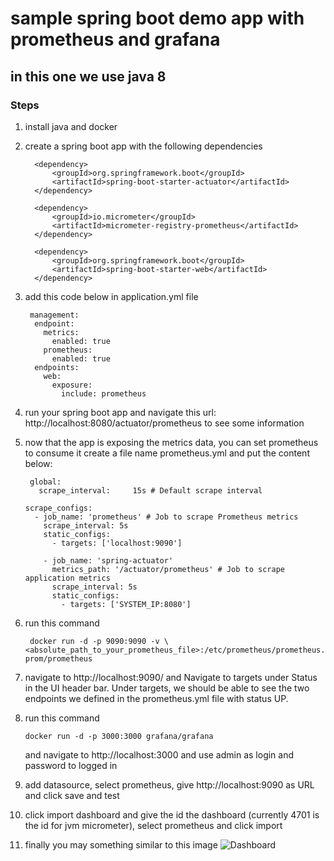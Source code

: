 # sample spring boot demo app with prometheus and grafana

## in this one we use java 8

### Steps
 1. install java and docker
 2. create a spring boot app with the following dependencies
      ```
        <dependency>
            <groupId>org.springframework.boot</groupId>
            <artifactId>spring-boot-starter-actuator</artifactId>
        </dependency>
    
        <dependency>
            <groupId>io.micrometer</groupId>
            <artifactId>micrometer-registry-prometheus</artifactId>
        </dependency>
    
        <dependency>
            <groupId>org.springframework.boot</groupId>
            <artifactId>spring-boot-starter-web</artifactId>
        </dependency>
      ```
 3. add this code below in application.yml file
      ```
       management:
        endpoint:
          metrics:
            enabled: true
          prometheus:
            enabled: true
        endpoints:
          web:
            exposure:
              include: prometheus
      ```
 4. run your spring boot app and navigate this url: http://localhost:8080/actuator/prometheus to see some information

 5. now that the app is exposing the metrics data, you can set prometheus to consume it
    create a file name prometheus.yml and put the content below:
    ```
     global:
       scrape_interval:     15s # Default scrape interval

    scrape_configs:
      - job_name: 'prometheus' # Job to scrape Prometheus metrics
        scrape_interval: 5s
        static_configs:
          - targets: ['localhost:9090']

        - job_name: 'spring-actuator'
          metrics_path: '/actuator/prometheus' # Job to scrape application metrics
          scrape_interval: 5s
          static_configs:
            - targets: ['SYSTEM_IP:8080']
      ```
    
 6. run this command
       ```
        docker run -d -p 9090:9090 -v \<absolute_path_to_your_prometheus_file>:/etc/prometheus/prometheus.yml prom/prometheus
       
       ```
    
7. navigate to http://localhost:9090/ and Navigate to targets under Status in the UI header bar.
   Under targets, we should be able to see the two endpoints we defined in the prometheus.yml file with status UP.

8. run this command
    ```
    docker run -d -p 3000:3000 grafana/grafana
   ```
   and navigate to http://localhost:3000 and use admin as login and password to logged in

9. add datasource, select prometheus, give http://localhost:9090 as URL and click save and test

10. click import dashboard and give the id the dashboard (currently 4701 is the id for jvm micrometer), select prometheus and click import

11. finally you may something similar to this image
    ![Dashboard](src/main/resources/dashboard.png)
